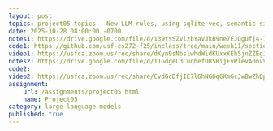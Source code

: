 ```yaml
---
layout: post
topics: project05 topics - New LLM rules, using sqlite-vec, semantic similarity, 
date: 2025-10-28 08:00:00 -0700
notes1: https://drive.google.com/file/d/139tsSZVlzbYaVJkB9ne7EJGgUfj4-7X_/view?usp=sharing
code1: https://github.com/usf-cs272-f25/inclass/tree/main/week11/section01
video1: https://usfca.zoom.us/rec/share/dKyn9sNbslwhdWidKUxxKEh5jnZZEgJZgxuwLSRYnywN1A8eJ4VSiuUHxkeHzVJB.zTYyo7Y0taTrshOC
notes2: https://drive.google.com/file/d/11GdgeC3CuqhefORSRijFvPlevA0nvVuW/view?usp=sharing
code2: 
video2: https://usfca.zoom.us/rec/share/CvdGcDfjIE7l6hNG6qGKmGcJwBwZhQplEM-6fzvmwHmujgktzpdj8ONl4AMeT4--.z2DqIpvBTRp-x_JI
assignment: 
    url: /assignments/project05.html
    name: Project05
category: large-language-models
published: true
---
```

